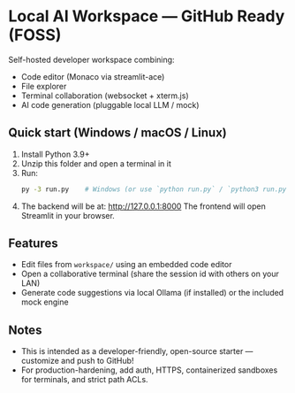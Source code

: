 # Local AI Workspace — GitHub Ready (FOSS)

Self-hosted developer workspace combining:
- Code editor (Monaco via streamlit-ace)
- File explorer
- Terminal collaboration (websocket + xterm.js)
- AI code generation (pluggable local LLM / mock)

## Quick start (Windows / macOS / Linux)

1. Install Python 3.9+
2. Unzip this folder and open a terminal in it
3. Run:
   ```bash
   py -3 run.py    # Windows (or use `python run.py` / `python3 run.py`)
   ```
4. The backend will be at: http://127.0.0.1:8000
   The frontend will open Streamlit in your browser.

## Features
- Edit files from `workspace/` using an embedded code editor
- Open a collaborative terminal (share the session id with others on your LAN)
- Generate code suggestions via local Ollama (if installed) or the included mock engine

## Notes
- This is intended as a developer-friendly, open-source starter — customize and push to GitHub!
- For production-hardening, add auth, HTTPS, containerized sandboxes for terminals, and strict path ACLs.
